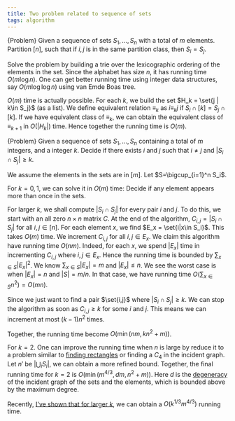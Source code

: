 ```yaml
---
title: Two problem related to sequence of sets
tags: algorithm
---
```


{Problem}
    Given a sequence of sets $S_1,\ldots,S_n$ with a total of $m$ elements. Partition $[n]$, such that if $i,j$ is in the same partition class, then $S_i = S_j$.

Solve the problem by building a trie over the lexicographic ordering of the elements in the set. Since the alphabet has size $n$, it has running time $O(m\log n)$. One can get better running time using integer data structures, say $O(m\log \log n)$ using van Emde Boas tree.

$O(m)$ time is actually possible. For each $k$, we build the set $H_k = \set{j | k\in S_j}$ (as a list). We define equivalent relation $\equiv_k$ as $i\equiv_k j$ if $S_i\cap [k] =S_j\cap [k]$. If we have equivalent class of $\equiv_k$, we can obtain the equivalent class of $\equiv_{k+1}$ in $O(|H_k|)$ time. Hence together the running time is $O(m)$. 

{Problem}
    Given a sequence of sets $S_1,\ldots,S_n$ containing a total of $m$ integers, and a integer $k$.
    Decide if there exists $i$ and $j$ such that $i\neq j$ and $|S_i\cap S_j|\geq k$.

We assume the elements in the sets are in $[m]$. Let $S=\bigcup_{i=1}^n S_i$.

For $k=0,1$, we can solve it in $O(m)$ time: Decide if any element appears more than once in the sets.

For larger $k$, we shall compute $|S_i\cap S_j|$ for every pair $i$ and $j$. To do this, we start with an all zero $n\times n$ matrix $C$. At the end of the algorithm, $C_{i,j} = |S_i\cap S_j|$ for all $i,j\in [n]$. For each element $x$, we find $E_x = \set{i|x\in S_i}$. This takes $O(m)$ time. We increment $C_{i,j}$ for all $i,j\in E_x$. 
We claim this algorithm have running time $O(nm)$. Indeed, for each $x$, we spend $|E_x|$ time in incrementing $C_{i,j}$ where $i,j\in E_x$. Hence the running time is bounded by $\sum_{x\in S} |E_x|^2$. We know $\sum_{x\in S} |E_x|=m$ and $|E_x|\leq n$. We see the worst case is when $|E_x|=n$ and $|S|=m/n$. In that case, we have running time $O(\sum_{x\in S} n^2)=O(mn)$. 

Since we just want to find a pair $\set{i,j}$ where $|S_i\cap S_j|\geq k$. We can stop the algorithm as soon as $C_{i,j}\geq k$ for some $i$ and $j$. This means we can increment at most $(k-1)n^2$ times.

Together, the running time become $O(\min(nm,k n^2+m))$.

For $k=2$. One can improve the running time when $n$ is large by reduce it to a problem similar to [finding rectangles](/posts/2015-02-02-rectangle-in-point-set.html) or finding a $C_4$ in the incident graph. 
Let $n'$ be $|\bigcup_i S_i|$, we can obtain a more refined bound. 
Together, the final running time for $k=2$ is $O(\min(m^{4/3}, dm, n^2+m))$. Here $d$ is the [degeneracy](https://en.wikipedia.org/wiki/Degeneracy_(graph_theory)) of the incident graph of the sets and the elements, which is bounded above by the maximum degree. 

Recently, [I've shown that for larger $k$](https://chaoxuprime.com/posts/2019-01-21-high-degree-low-degree-technique.html#finding-a-k_2ell-in-bipartite-graphs), we can obtain a $O(k^{1/3}m^{4/3})$ running time. 